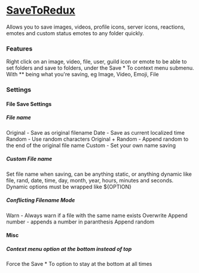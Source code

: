 # [SaveToRedux](https://1lighty.github.io/BetterDiscordStuff/?plugin=SaveToRedux "SaveToRedux")
Allows you to save images, videos, profile icons, server icons, reactions, emotes and custom status emotes to any folder quickly.
### Features
Right click on an image, video, file, user, guild icon or emote to be able to set folders and save to folders, under the Save * To context menu submenu.
With ** being what you're saving, eg Image, Video, Emoji, File
### Settings
#### File Save Settings
##### File name
Original - Save as original filename
Date - Save as current localized time
Random - Use random characters
Original + Random - Append random to the end of the original file name
Custom - Set your own name saving
##### Custom File name
Set file name when saving, can be anything static, or anything dynamic like file, rand, date, time, day, month, year, hours, minutes and seconds.
Dynamic options must be wrapped like ${OPTION}
##### Conflicting Filename Mode
Warn - Always warn if a file with the same name exists
Overwrite
Append number - appends a number in paranthesis
Append random
#### Misc
##### Context menu option at the bottom instead of top
Force the Save * To option to stay at the bottom at all times